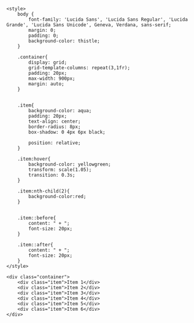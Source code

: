 <!DOCTYPE html>
<html lang="pt-BR">
<head>
    <meta charset="UTF-8">
    <meta name="viewport" content="width=device-width, initial-scale=1.0">
    <title>Layout com Grid e Pseudo-elementos</title>

    <style>
        body {
            font-family: 'Lucida Sans', 'Lucida Sans Regular', 'Lucida Grande', 'Lucida Sans Unicode', Geneva, Verdana, sans-serif;
            margin: 0;
            padding: 0;
            background-color: thistle;
        }
      
        .container{
            display: grid;
            grid-template-columns: repeat(3,1fr); 
            padding: 20px;
            max-width: 900px;
            margin: auto; 
        }

      
        .item{
            background-color: aqua;
            padding: 20px;
            text-align: center;
            border-radius: 8px; 
            box-shadow: 0 4px 6px black;
                
            position: relative;
        }

        .item:hover{
            background-color: yellowgreen;
            transform: scale(1.05);
            transition: 0.3s;
        }

        .item:nth-child(2){
            background-color:red;
        }

       
        .item::before{
            content: " + ";
            font-size: 20px;
        }

        .item::after{
            content: " + ";
            font-size: 20px;
        }
    </style>
</head>
<body>
    
    <div class="container">
        <div class="item">Item 1</div>
        <div class="item">Item 2</div>
        <div class="item">Item 3</div>
        <div class="item">Item 4</div>
        <div class="item">Item 5</div>
        <div class="item">Item 6</div>
    </div>


</body>
</html>
